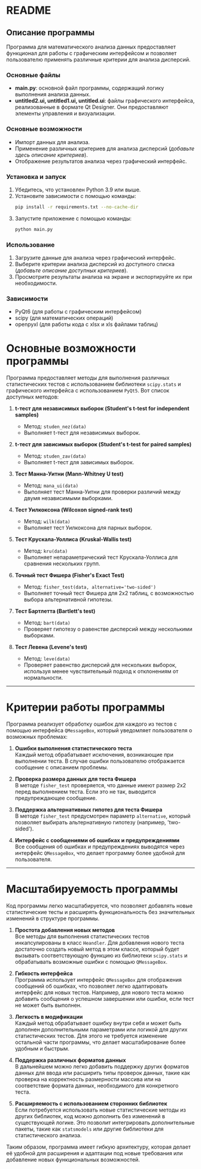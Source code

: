 # README

## Описание программы
Программа для математического анализа данных предоставляет функционал для работы с графическим интерфейсом и позволяет пользователю применять различные критерии для анализа дисперсий.

### Основные файлы
- **main.py**: основной файл программы, содержащий логику выполнения анализа данных.
- **untitled2.ui, untitled1.ui, untitled.ui**: файлы графического интерфейса, реализованные в формате Qt Designer. Они предоставляют элементы управления и визуализации.

### Основные возможности
- Импорт данных для анализа.
- Применение различных критериев для анализа дисперсий (*добавьте здесь описание критериев*).
- Отображение результатов анализа через графический интерфейс.

### Установка и запуск
1. Убедитесь, что установлен Python 3.9 или выше.
2. Установите зависимости с помощью команды:
   ```bash
   pip install -r requirements.txt --no-cache-dir
   ```
3. Запустите приложение с помощью команды:
   ```bash
   python main.py
   ```

### Использование
1. Загрузите данные для анализа через графический интерфейс.
2. Выберите критерии анализа дисперсий из доступного списка (*добавьте описание доступных критериев*).
3. Просмотрите результаты анализа на экране и экспортируйте их при необходимости.

### Зависимости
- PyQt6 (для работы с графическим интерфейсом)
- scipy (для математических операций)
- openpyxl (для работы кода с xlsx и xls файлами таблиц)

# Основные возможности программы

Программа предоставляет методы для выполнения различных статистических тестов с использованием библиотеки `scipy.stats` и графического интерфейса с использованием `PyQt5`. Вот список доступных методов:

1. **t-тест для независимых выборок (Student's t-test for independent samples)**  
   - Метод: `studen_nez(data)`
   - Выполняет t-тест для независимых выборок.

2. **t-тест для зависимых выборок (Student's t-test for paired samples)**  
   - Метод: `studen_zav(data)`
   - Выполняет t-тест для зависимых выборок.

3. **Тест Манна-Уитни (Mann-Whitney U test)**  
   - Метод: `mana_ui(data)`
   - Выполняет тест Манна-Уитни для проверки различий между двумя независимыми выборками.

4. **Тест Уилкоксона (Wilcoxon signed-rank test)**  
   - Метод: `wilk(data)`
   - Выполняет тест Уилкоксона для парных выборок.

5. **Тест Крускала-Уоллиса (Kruskal-Wallis test)**  
   - Метод: `kru(data)`
   - Выполняет непараметрический тест Крускала-Уоллиса для сравнения нескольких групп.

6. **Точный тест Фишера (Fisher's Exact Test)**  
   - Метод: `fisher_test(data, alternative='two-sided')`
   - Выполняет точный тест Фишера для 2x2 таблиц, с возможностью выбора альтернативной гипотезы.

7. **Тест Бартлетта (Bartlett's test)**  
   - Метод: `bart(data)`
   - Проверяет гипотезу о равенстве дисперсий между несколькими выборками.

8. **Тест Левена (Levene's test)**  
   - Метод: `leve(data)`
   - Проверяет равенство дисперсий для нескольких выборок, используя менее чувствительный подход к отклонениям от нормальности.

---

# Критерии работы программы

Программа реализует обработку ошибок для каждого из тестов с помощью интерфейса `QMessageBox`, который уведомляет пользователя о возможных проблемах:

1. **Ошибки выполнения статистического теста**  
   Каждый метод обрабатывает исключения, возникающие при выполнении теста. В случае ошибки пользователю отображается сообщение с описанием проблемы.

2. **Проверка размера данных для теста Фишера**  
   В методе `fisher_test` проверяется, что данные имеют размер 2x2 перед выполнением теста. Если это не так, выводится предупреждающее сообщение.

3. **Поддержка альтернативных гипотез для теста Фишера**  
   В методе `fisher_test` предусмотрен параметр `alternative`, который позволяет выбирать альтернативную гипотезу (например, 'two-sided').

4. **Интерфейс с сообщениями об ошибках и предупреждениями**  
   Все сообщения об ошибках и предупреждениях выводятся через интерфейс `QMessageBox`, что делает программу более удобной для пользователя.
---

# Масштабируемость программы

Код программы легко масштабируется, что позволяет добавлять новые статистические тесты и расширять функциональность без значительных изменений в структуре программы.

1. **Простота добавления новых методов**  
   Все методы для выполнения статистических тестов инкапсулированы в класс `Heandler`. Для добавления нового теста достаточно создать новый метод в этом классе, который будет вызывать соответствующую функцию из библиотеки `scipy.stats` и обрабатывать возможные ошибки с помощью `QMessageBox`.

2. **Гибкость интерфейса**  
   Программа использует интерфейс `QMessageBox` для отображения сообщений об ошибках, что позволяет легко адаптировать интерфейс для новых тестов. Например, для нового теста можно добавить сообщения о успешном завершении или ошибки, если тест не может быть выполнен.

3. **Легкость в модификации**  
   Каждый метод обрабатывает ошибку внутри себя и может быть дополнен дополнительными параметрами или логикой для других статистических тестов. Для этого не требуется изменение остальной части программы, что делает масштабирование более удобным и быстрым.

4. **Поддержка различных форматов данных**  
   В дальнейшем можно легко добавить поддержку других форматов данных для ввода или расширить типы проверок данных, такие как проверка на корректность размерности массива или на соответствие формата данных, необходимого для конкретного теста.

5. **Расширяемость с использованием сторонних библиотек**  
   Если потребуется использовать новые статистические методы из других библиотек, код можно дополнить без изменений в существующей логике. Это позволит интегрировать дополнительные пакеты, такие как `statsmodels` или другие библиотеки для статистического анализа.

Таким образом, программа имеет гибкую архитектуру, которая делает её удобной для расширения и адаптации под новые требования или добавление новых функциональных возможностей.